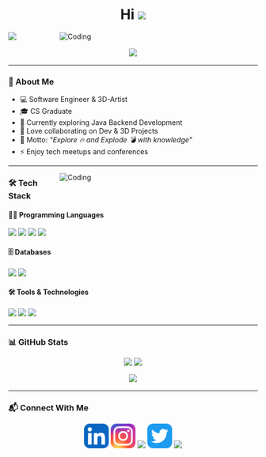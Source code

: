 <h1 align="center">Hi <img src="https://media.giphy.com/media/hvRJCLFzcasrR4ia7z/giphy.gif" width="28"> </h1>
<a href="https://github.com/DenverCoder1/readme-typing-svg"><img src="https://readme-typing-svg.herokuapp.com/?lines=My+Name+is+AHMED+TAREK&font=Fira%20Code&center=true&width=440&height=45&weight=600&color=00ffff&vCenter=true&size=22"></a>
<img align="right" alt="Coding" width="400" src="https://media2.giphy.com/media/v1.Y2lkPTc5MGI3NjExb2hvczJiMDF0bmJ3OGpsMG1zdnVzdG1iZDNvem9tOWRpaXV3ejVjdSZlcD12MV9pbnRlcm5hbF9naWZfYnlfaWQmY3Q9Zw/qgQUggAC3Pfv687qPC/giphy.gif">

<p align="center">
  <a href="https://git.io/typing-svg">
    <img src="https://readme-typing-svg.herokuapp.com/?lines=Passionate+Software+Engineer+From+Egypt&font=Fira+Code&center=true&width=540&height=45&weight=500&color=ff0000&vCenter=true&size=22">
  </a>
</p>

---

### 🚀 About Me
- 💻 Software Engineer & 3D-Artist  
- 🎓 CS Graduate  
- 🌱 Currently exploring Java Backend Development
- 🤝 Love collaborating on Dev & 3D Projects  
- 🎯 Motto: *"Explore 🔥 and Explode 💣 with knowledge"*  
- ⚡ Enjoy tech meetups and conferences  

---

<img align="right" alt="Coding" width="400" src="https://media0.giphy.com/media/v1.Y2lkPTc5MGI3NjExdTZmYXhwb28wc3VucGtieW96dndjMmd6NXA2czJmYzhwbnhrNXoxaCZlcD12MV9pbnRlcm5hbF9naWZfYnlfaWQmY3Q9Zw/6LsVG2cSztXoMhRHBP/giphy.gif">
<h3> 🛠️ Tech Stack</h3>

#### 👨‍💻 Programming Languages
<p>
  <a href="https://www.Java.com"><img src="https://readme-components.vercel.app/api?component=logo&logo=Java&text=false&fill=fffff&animation=spin"></a>
  <a href="https://learn.microsoft.com/en-us/dotnet/csharp"><img src="https://readme-components.vercel.app/api?component=logo&logo=csharp&text=false&animation=spin"></a>
  <a href="https://cplusplus.com/"><img src="https://readme-components.vercel.app/api?component=logo&logo=cplusplus&text=false&fill=044F88&animation=spin"></a>
  <a href="https://www.python.org"><img src="https://readme-components.vercel.app/api?component=logo&logo=Python&text=false&fill=9ACD32&animation=spin"></a>
</p>

#### 🗄️ Databases
<p>
  <a href="https://www.postgresql.org"><img src="https://readme-components.vercel.app/api?component=logo&logo=postgreSQL&text=false&fill=blue&animation=spin"></a>
  <a href="https://www.mysql.com"><img src="https://readme-components.vercel.app/api?component=logo&logo=MySQL&text=false&fill=ffce00&animation=spin"></a>
</p>

#### 🛠️ Tools & Technologies
<p>
  <a href="https://www.blender.org"><img src="https://readme-components.vercel.app/api?component=logo&logo=Blender&text=false&fill=FFA500&animation=spin"></a>
  <a href="https://git-scm.com"><img src="https://readme-components.vercel.app/api?component=logo&logo=Git&text=true&fill=ff0000&animation=spin"></a>
  <a href="https://github.com"><img src="https://readme-components.vercel.app/api?component=logo&logo=Github&text=true&fill=black&animation=spin"></a>
</p>

---

### 📊 GitHub Stats
<p align="center">
  <img src="https://github-readme-stats.vercel.app/api?username=AhmedTarek1967&show_icons=true&theme=jolly&count_private=true&hide_border=true" width="49%">
  <img src="https://github-readme-stats.vercel.app/api/top-langs/?username=AhmedTarek1967&layout=compact&theme=jolly&hide_border=true" width="49%">
</p>

<p align="center">
  <a href="https://github.com/ryo-ma/github-profile-trophy">
    <img src="https://github-profile-trophy.vercel.app/?username=AhmedTarek1967&theme=juicyfresh&no-frame=true&row=2&column=4">
  </a>
</p>

---

### 📬 Connect With Me
<p align="center">
  <a href="https://www.linkedin.com/in/ahmed-tarek-a9160b2b6"><img src="https://raw.githubusercontent.com/tandpfun/skill-icons/main/icons/LinkedIn.svg" height="50"></a>
  <a href="https://www.instagram.com/ahmedtarek_2901"><img src="https://raw.githubusercontent.com/tandpfun/skill-icons/main/icons/Instagram.svg" height="50"></a>
  <a href="https://www.facebook.com/AhmedTarek2901"><img src="https://upload.wikimedia.org/wikipedia/commons/b/b8/2021_Facebook_icon.svg" height="50"></a>
  <a href="https://x.com/tarek2003_ahmed"><img src="https://raw.githubusercontent.com/tandpfun/skill-icons/main/icons/Twitter.svg" height="50"></a>
  <a href="mailto:ahmedtarek19672003@gmail.com"><img src="https://upload.wikimedia.org/wikipedia/commons/thumb/7/7e/Gmail_icon_%282020%29.svg/768px-Gmail_icon_%282020%29.svg.png?20221017173631" height="50"></a>
</p>
